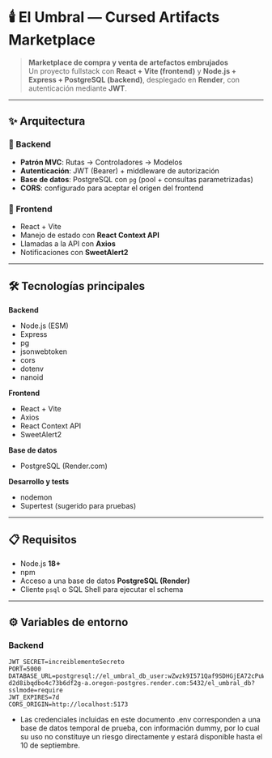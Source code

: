 # 🕯️ El Umbral — Cursed Artifacts Marketplace

> **Marketplace de compra y venta de artefactos embrujados**  
Un proyecto fullstack con **React + Vite (frontend)** y **Node.js + Express + PostgreSQL (backend)**, desplegado en **Render**, con autenticación mediante **JWT**.

---

## ✨ Arquitectura

### 📌 Backend
- **Patrón MVC**: Rutas → Controladores → Modelos  
- **Autenticación**: JWT (Bearer) + middleware de autorización  
- **Base de datos**: PostgreSQL con `pg` (pool + consultas parametrizadas)  
- **CORS**: configurado para aceptar el origen del frontend  

### 📌 Frontend
- React + Vite  
- Manejo de estado con **React Context API**  
- Llamadas a la API con **Axios**  
- Notificaciones con **SweetAlert2**

---

## 🛠️ Tecnologías principales

**Backend**
- Node.js (ESM)  
- Express  
- pg  
- jsonwebtoken  
- cors  
- dotenv  
- nanoid  

**Frontend**
- React + Vite  
- Axios  
- React Context API  
- SweetAlert2  

**Base de datos**
- PostgreSQL (Render.com)

**Desarrollo y tests**
- nodemon  
- Supertest (sugerido para pruebas)

---

## 📋 Requisitos

- Node.js **18+**  
- npm  
- Acceso a una base de datos **PostgreSQL (Render)**  
- Cliente `psql` o SQL Shell para ejecutar el schema

---

## ⚙️ Variables de entorno

### Backend
```env
JWT_SECRET=increiblementeSecreto
PORT=5000
DATABASE_URL=postgresql://el_umbral_db_user:wZwzk9I571Qaf9SDHGjEA72cPuWLsNu5@dpg-d2d8ibqdbo4c73b6df2g-a.oregon-postgres.render.com:5432/el_umbral_db?sslmode=require
JWT_EXPIRES=7d
CORS_ORIGIN=http://localhost:5173
```
* Las credenciales incluidas en este documento .env corresponden a una base de datos temporal de prueba, con información dummy, por lo cual su uso no constituye un riesgo directamente y estará disponible hasta el 10 de septiembre.
